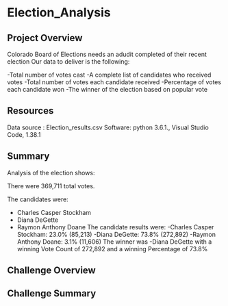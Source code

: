 # Election_Analysis

## Project Overview
Colorado Board of Elections needs an adudit completed of their recent election
Our data to deliver is the following:

-Total number of votes cast
-A complete list of candidates who received votes
-Total number of votes each candidate received
-Percentage of votes each candidate won
-The winner of the election based on popular vote

## Resources
Data source : Election_results.csv
Software: python 3.6.1., Visual Studio Code, 1.38.1

## Summary

Analysis of the election shows:

There were 369,711 total votes.

The candidates were:
- Charles Casper Stockham
- Diana DeGette
- Raymon Anthony Doane
The candidate results were:
-Charles Casper Stockham: 23.0% (85,213)
-Diana DeGette: 73.8% (272,892)
-Raymon Anthony Doane: 3.1% (11,606)
The winner was
-Diana DeGette with a winning Vote Count of 272,892 and a winning Percentage of 73.8%

## Challenge Overview

## Challenge Summary
